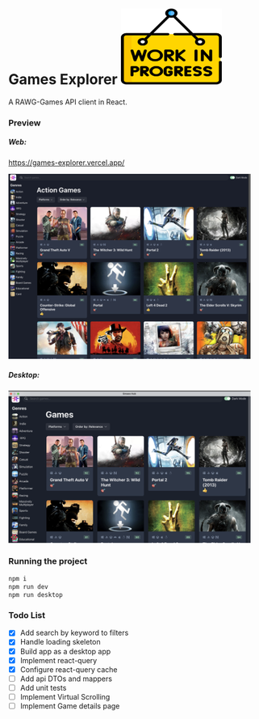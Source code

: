 # Games Explorer    <img width="200" height="150" alt="Work in progress...." src="https://github.com/tarekselem/games-explorer/blob/main/public/work-in-progress.png">
A RAWG-Games API client in React.


### Preview

##### Web:
https://games-explorer.vercel.app/

<img width="480" alt="Screenshot 2022-08-18 at 23 33 02" src="https://github.com/tarekselem/games-explorer/blob/main/public/preview1.png">

##### Desktop:

<img width="480" alt="Screenshot 2022-08-18 at 23 33 02" src="https://github.com/tarekselem/games-explorer/blob/main/public/preview2.png">

### Running the project

```
npm i
npm run dev
npm run desktop
```

### Todo List
- [x] Add search by keyword to filters
- [x] Handle loading skeleton
- [x] Build app as a desktop app
- [x] Implement react-query
- [x] Configure react-query cache
- [ ] Add api DTOs and mappers
- [ ] Add unit tests
- [ ] Implement Virtual Scrolling
- [ ] Implement Game details page
